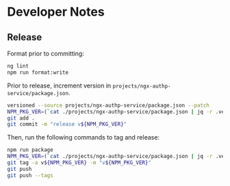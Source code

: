# Developer Notes

## Release

Format prior to committing:

```bash
ng lint
npm run format:write
```

Prior to release, increment version in `projects/ngx-authp-service/package.json`.

```bash
versioned --source projects/ngx-authp-service/package.json --patch
NPM_PKG_VER=(`cat ./projects/ngx-authp-service/package.json | jq -r .version`)
git add .
git commit -m "release v${NPM_PKG_VER}"
```

Then, run the following commands to tag and release:

```bash
npm run package
NPM_PKG_VER=(`cat ./projects/ngx-authp-service/package.json | jq -r .version`)
git tag -a v${NPM_PKG_VER} -m "v${NPM_PKG_VER}"
git push
git push --tags
```
